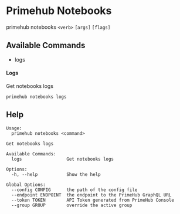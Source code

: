 

# Primehub Notebooks

primehub notebooks `<verb>` `[args]` `[flags]`



## Available Commands

- logs


#### Logs

Get notebooks logs 

```
primehub notebooks logs 
```

## Help
```
Usage: 
  primehub notebooks <command>

Get notebooks logs

Available Commands:
  logs                 Get notebooks logs

Options:
  -h, --help           Show the help

Global Options:
  --config CONFIG      the path of the config file
  --endpoint ENDPOINT  the endpoint to the PrimeHub GraphQL URL
  --token TOKEN        API Token generated from PrimeHub Console
  --group GROUP        override the active group
```
        